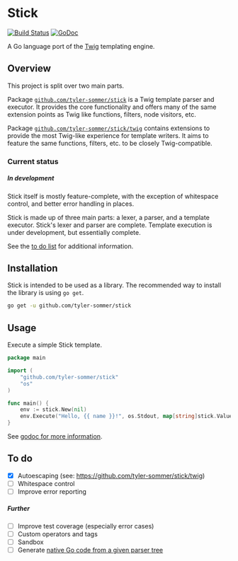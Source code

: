 Stick
=====

[![Build Status](https://travis-ci.org/tyler-sommer/stick.svg?branch=master)](https://travis-ci.org/tyler-sommer/stick)
[![GoDoc](https://godoc.org/github.com/tyler-sommer/stick?status.svg)](https://godoc.org/github.com/tyler-sommer/stick)

A Go language port of the [Twig](http://twig.sensiolabs.org/) templating engine. 


Overview
--------

This project is split over two main parts.

Package
[`github.com/tyler-sommer/stick`](https://github.com/tyler-sommer/stick)
is a Twig template parser and executor. It provides the core
functionality and offers many of the same extension points as Twig like
functions, filters, node visitors, etc.

Package
[`github.com/tyler-sommer/stick/twig`](https://github.com/tyler-sommer/stick/tree/master/twig)
contains extensions to provide the most Twig-like experience for
template writers. It aims to feature the same functions, filters, etc.
to be closely Twig-compatible.

### Current status

##### In development

Stick itself is mostly feature-complete, with the exception of
whitespace control, and better error handling in places.

Stick is made up of three main parts: a lexer, a parser, and a template
executor. Stick's lexer and parser are complete. Template execution is
under development, but essentially complete.

See the [to do list](#to-do) for additional information.


Installation
------------

Stick is intended to be used as a library. The recommended way to install the library is using `go get`.

```bash
go get -u github.com/tyler-sommer/stick
```


Usage
-----

Execute a simple Stick template.

```go
package main

import (
	"github.com/tyler-sommer/stick"
	"os"
)

func main() {
	env := stick.New(nil)
	env.Execute("Hello, {{ name }}!", os.Stdout, map[string]stick.Value{"name": "Tyler"})
}
```

See [godoc for more information](https://godoc.org/github.com/tyler-sommer/stick).


To do
-----

- [x] Autoescaping (see: https://github.com/tyler-sommer/stick/twig)
- [ ] Whitespace control
- [ ] Improve error reporting

##### Further
- [ ] Improve test coverage (especially error cases)
- [ ] Custom operators and tags
- [ ] Sandbox
- [ ] Generate [native Go code from a given parser tree](https://github.com/tyler-sommer/go-stickgen)
